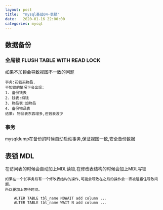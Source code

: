 ```yaml
---
layout: post
title:  "mysql基础04-表锁"
date:   2020-01-16 22:00:00
categories: mysql
---
```


## 数据备份

### 全局锁  FLUSH TABLE WITH READ LOCK

如果不加锁会导致视图不一致的问题

    事务:花钱买物品.
    不加锁的情况下会出现:
    1. 备份钱表
    2. 钱表:扣钱
    3. 物品表:加物品
    4. 备份物品表
    结果: 物品表东西增多,但钱表没少

### 事务

mysqldump在备份的时候自动启动事务,保证视图一致,安全备份数据

## 表锁 MDL

在访问表的时候会自动加上MDL读锁,在修改表结构的时候会加上MDL写锁

    如果在一个长事务后有一个修改表结构的操作,可能会导致在之后的操作会一直被阻塞住导致问题。
    所以要加上等待时间。

```
    ALTER TABLE tbl_name NOWAIT add column ...
    ALTER TABLE tbl_name WAIT N add column ... 
```